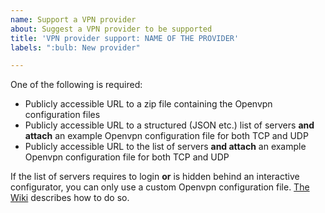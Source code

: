 ```yaml
---
name: Support a VPN provider
about: Suggest a VPN provider to be supported
title: 'VPN provider support: NAME OF THE PROVIDER'
labels: ":bulb: New provider"

---
```


One of the following is required:

- Publicly accessible URL to a zip file containing the Openvpn configuration files
- Publicly accessible URL to a structured (JSON etc.) list of servers **and attach** an example Openvpn configuration file for both TCP and UDP
- Publicly accessible URL to the list of servers **and attach** an example Openvpn configuration file for both TCP and UDP

If the list of servers requires to login **or** is hidden behind an interactive configurator,
you can only use a custom Openvpn configuration file.
[The Wiki](https://github.com/qdm12/gluetun/wiki/Openvpn-file) describes how to do so.
